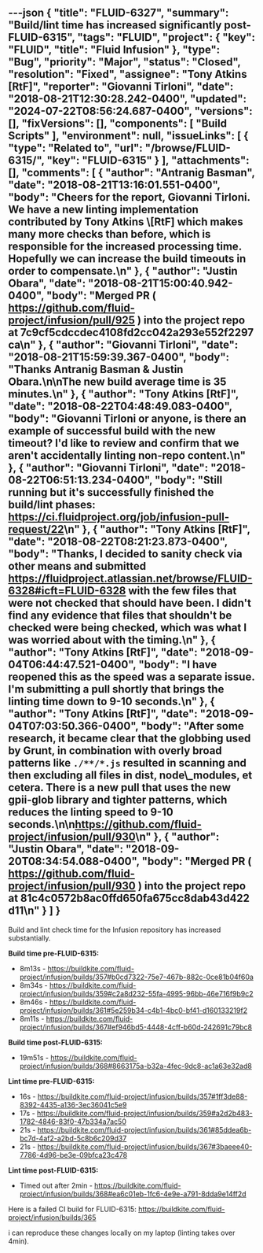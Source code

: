 ---json
{
  "title": "FLUID-6327",
  "summary": "Build/lint time has increased significantly post-FLUID-6315",
  "tags": "FLUID",
  "project": {
    "key": "FLUID",
    "title": "Fluid Infusion"
  },
  "type": "Bug",
  "priority": "Major",
  "status": "Closed",
  "resolution": "Fixed",
  "assignee": "Tony Atkins [RtF]",
  "reporter": "Giovanni Tirloni",
  "date": "2018-08-21T12:30:28.242-0400",
  "updated": "2024-07-22T08:56:24.687-0400",
  "versions": [],
  "fixVersions": [],
  "components": [
    "Build Scripts"
  ],
  "environment": null,
  "issueLinks": [
    {
      "type": "Related to",
      "url": "/browse/FLUID-6315/",
      "key": "FLUID-6315"
    }
  ],
  "attachments": [],
  "comments": [
    {
      "author": "Antranig Basman",
      "date": "2018-08-21T13:16:01.551-0400",
      "body": "Cheers for the report, Giovanni Tirloni. We have a new linting implementation contributed by Tony Atkins \\[RtF] which makes many more checks than before, which is responsible for the increased processing time. Hopefully we can increase the build timeouts in order to compensate.\n"
    },
    {
      "author": "Justin Obara",
      "date": "2018-08-21T15:00:40.942-0400",
      "body": "Merged PR ( <https://github.com/fluid-project/infusion/pull/925> ) into the project repo at 7c9cf5cdccdec4108fd2cc042a293e552f2297ca\n"
    },
    {
      "author": "Giovanni Tirloni",
      "date": "2018-08-21T15:59:39.367-0400",
      "body": "Thanks Antranig Basman & Justin Obara.\n\nThe new build average time is 35 minutes.\n"
    },
    {
      "author": "Tony Atkins [RtF]",
      "date": "2018-08-22T04:48:49.083-0400",
      "body": "Giovanni Tirloni or anyone, is there an example of successful build with the new timeout?  I'd like to review and confirm that we aren't accidentally linting non-repo content.\n"
    },
    {
      "author": "Giovanni Tirloni",
      "date": "2018-08-22T06:51:13.234-0400",
      "body": "Still running but it's successfully finished the build/lint phases: <https://ci.fluidproject.org/job/infusion-pull-request/22>\n"
    },
    {
      "author": "Tony Atkins [RtF]",
      "date": "2018-08-22T08:21:23.873-0400",
      "body": "Thanks, I decided to sanity check via other means and submitted <https://fluidproject.atlassian.net/browse/FLUID-6328#icft=FLUID-6328> with the few files that were not checked that should have been.  I didn't find any evidence that files that shouldn't be checked were being checked, which was what I was worried about with the timing.\n"
    },
    {
      "author": "Tony Atkins [RtF]",
      "date": "2018-09-04T06:44:47.521-0400",
      "body": "I have reopened this as the speed was a separate issue.  I'm submitting a pull shortly that brings the linting time down to 9-10 seconds.\n"
    },
    {
      "author": "Tony Atkins [RtF]",
      "date": "2018-09-04T07:03:50.366-0400",
      "body": "After some research, it became clear that the globbing used by Grunt, in combination with overly broad patterns like `./**/*.js` resulted in scanning and then excluding all files in dist, node\\_modules, et cetera.  There is a new pull that uses the new gpii-glob library and tighter patterns, which reduces the linting speed to 9-10 seconds.\n\n<https://github.com/fluid-project/infusion/pull/930>\n"
    },
    {
      "author": "Justin Obara",
      "date": "2018-09-20T08:34:54.088-0400",
      "body": "Merged PR ( <https://github.com/fluid-project/infusion/pull/930> ) into the project repo at 81c4c0572b8ac0ffd650fa675cc8dab43d422d11\n"
    }
  ]
}
---
Build and lint check time for the Infusion repository has increased substantially.

**Build time pre-FLUID-6315:**

* 8m13s - <https://buildkite.com/fluid-project/infusion/builds/357#b0cd7322-75e7-467b-882c-0ce81b04f60a>
* 8m34s - <https://buildkite.com/fluid-project/infusion/builds/359#c2a8d232-55fa-4995-96bb-46e716f9b9c2>
* 8m46s - <https://buildkite.com/fluid-project/infusion/builds/361#5e259b34-c4b1-4bc0-bf41-d160133219f2>
* 8m11s - <https://buildkite.com/fluid-project/infusion/builds/367#ef946bd5-4448-4cff-b60d-242691c79bc8>

**Build time post-FLUID-6315:**

* 19m51s - <https://buildkite.com/fluid-project/infusion/builds/368#8663175a-b32a-4fec-9dc8-ac1a63e32ad8>

**Lint time pre-FLUID-6315:**

* 16s - <https://buildkite.com/fluid-project/infusion/builds/357#1ff3de88-8392-4435-a136-3ec36041c5e9>
* 17s - <https://buildkite.com/fluid-project/infusion/builds/359#a2d2b483-1782-4846-83f0-47b334a7ac50>
* 21s - <https://buildkite.com/fluid-project/infusion/builds/361#85ddea6b-bc7d-4af2-a2bd-5c8b6c209d37>
* 21s - <https://buildkite.com/fluid-project/infusion/builds/367#3baeee40-7786-4d96-be3e-09bfca23c478>

**Lint time post-FLUID-6315:**

* Timed out after 2min - <https://buildkite.com/fluid-project/infusion/builds/368#ea6c01eb-1fc6-4e9e-a791-8dda9e14ff2d>

Here is a failed CI build for FLUID-6315: <https://buildkite.com/fluid-project/infusion/builds/365>

i can reproduce these changes locally on my laptop (linting takes over 4min).

        